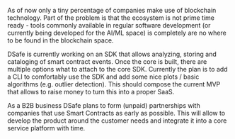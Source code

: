 

As of now only a tiny percentage of companies make use of blockchain technology. Part of the problem is that the ecosystem is not prime time ready - tools commonly available in regular software development (or currently being developed for the AI/ML space) is completely are no where to be found in the blockchain space.

DSafe is currently working on an SDK that allows analyzing, storing and cataloging of smart contract events. Once the core is built, there are multiple options what to attach to the core SDK. Currently the plan is to add a CLI to comfortably use the SDK and add some nice plots / basic algorithms (e.g. outlier detection). This should compose the current MVP that allows to raise money to turn this into a proper SaaS.

As a B2B business DSafe plans to form (unpaid) partnerships with companies that use Smart Contracts as early as possible. This will allow to develop the product around the customer needs and integrate it into a core service platform with time.